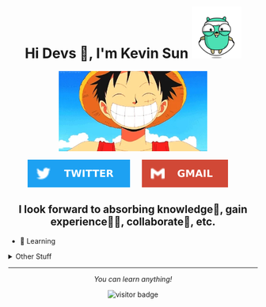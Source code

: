 <h1 align="center">Hi Devs 👋, I'm Kevin Sun <img width="100" src="https://github.com/XmchxUp/XmchxUp/blob/master/img/golang.gif" ></h1>


<p align="center">
  <img src="https://raw.githubusercontent.com/XmchxUp/XmchxUp/master/img/giphy.webp" width=300>
</p>

<p align="center">
  <a href="https://twitter.com/FantasyOverflow"><img src="https://github.com/XmchxUp/XmchxUp/blob/master/img/twitter.svg" /></a>
  &nbsp;&nbsp;&nbsp;&nbsp;
  <a href="mailto:sunhuayangak47@gmail.com"><img  src="https://github.com/XmchxUp/XmchxUp/blob/master/img/gmail.svg" /></a>
  &nbsp;&nbsp;&nbsp;&nbsp;
</p>

<h2 align="center">
  I look forward to absorbing knowledge🧠, gain experience👨‍🏭, collaborate🤝, etc.
</h2>

* 🧐 Learning

<details>
  <summary>Other Stuff</summary>
  <br />

  * 🏆 Some GitHub statistical reports:

  <p align="center">
    <img align="center" src="https://github-profile-trophy.vercel.app/?username=xmchxup&column=7">
     <img align="center" src="https://github-readme-stats.vercel.app/api?username=xmchxup&hide_title=true&hide_border=true&show_icons=true&include_all_commits=true&line_height=21&bg_color=0,EC6C6C,FFD479,FFFC79,73FA79&theme=graywhite&locale=en" />
  <img align="center" src="https://github-readme-stats.vercel.app/api/top-langs/?username=xmchxup&hide=css,scss,html&langs_count=8&hide_title=true&hide_border=true&layout=compact&bg_color=0,73FA79,73FDFF,D783FF&theme=graywhite&locale=en" />
  </p>
</a>
</details>


<hr>
<p align="center">
  <i>You can learn anything!</i>
    <p  align="center">
        <img src="https://visitor-badge.laobi.icu/badge?page_id=xmchxup" alt="visitor badge"/>       
    </p>	
</p>

